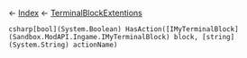 ← [Index](Api-Index) ← [TerminalBlockExtentions](Sandbox.ModAPI.Ingame.TerminalBlockExtentions)

```csharp[bool](System.Boolean) HasAction([IMyTerminalBlock](Sandbox.ModAPI.Ingame.IMyTerminalBlock) block, [string](System.String) actionName)```